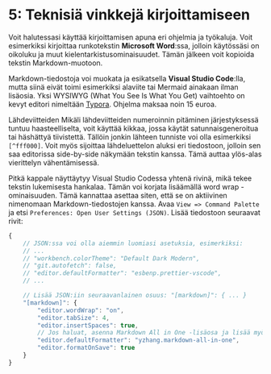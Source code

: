 # 5: Teknisiä vinkkejä kirjoittamiseen

Voit halutessasi käyttää kirjoittamisen apuna eri ohjelmia ja työkaluja. Voit esimerkiksi kirjoittaa runkotekstin **Microsoft Word**:ssa, jolloin käytössäsi on oikoluku ja muut kielentarkistusominaisuudet. Tämän jälkeen voit kopioida tekstin Markdown-muotoon.

Markdown-tiedostoja voi muokata ja esikatsella **Visual Studio Code**:lla, mutta siinä eivät toimi esimerkiksi alaviite tai Mermaid ainakaan ilman lisäosia. Yksi WYSIWYG (What You See Is What You Get) vaihtoehto on kevyt editori nimeltään [Typora](https://typora.io/). Ohjelma maksaa noin 15 euroa.

Lähdeviitteiden Mikäli lähdeviitteiden numeroinnin pitäminen järjestyksessä tuntuu haasteelliselta, voit käyttää kikkaa, jossa käytät satunnaisgeneroitua tai häshättyä tiivistettä. Tällöin jonkin lähteen tunniste voi olla esimerkiksi `[^fff000]`.  Voit myös sijoittaa lähdeluettelon aluksi eri tiedostoon, jolloin sen saa editorissa side-by-side näkymään tekstin kanssa. Tämä auttaa ylös-alas vierittelyn vähentämisessä.

Pitkä kappale näyttäytyy Visual Studio Codessa yhtenä rivinä, mikä tekee tekstin lukemisesta hankalaa. Tämän voi korjata lisäämällä word wrap -ominaisuuden. Tämä kannattaa asettaa siten, että se on aktiivinen nimenomaan Markdown-tiedostojen kanssa. Avaa `View => Command Palette` ja etsi `Preferences: Open User Settings (JSON)`. Lisää tiedostoon seuraavat rivit:

```js
{
    // JSON:ssa voi olla aiemmin luomiasi asetuksia, esimerkiksi:
    // ...
    // "workbench.colorTheme": "Default Dark Modern",
    // "git.autofetch": false,
    // "editor.defaultFormatter": "esbenp.prettier-vscode",
    // ...

    // Lisää JSON:iin seuraavanlainen osuus: "[markdown]": { ... }
    "[markdown]": {
        "editor.wordWrap": "on",
        "editor.tabSize": 4,
        "editor.insertSpaces": true,
        // Jos haluat, asenna Markdown All in One -lisäosa ja lisää myös
        "editor.defaultFormatter": "yzhang.markdown-all-in-one",
        "editor.formatOnSave": true
    }
}
```